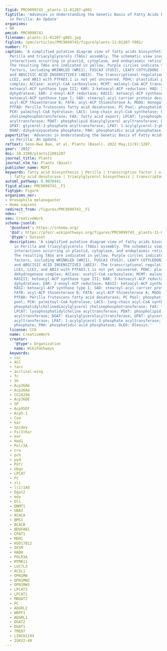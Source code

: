 ```yaml
---
figid: PMC9099743__plants-11-01207-g001
figtitle: 'Advances in Understanding the Genetic Basis of Fatty Acids Biosynthesis
  in Perilla: An Update'
organisms:
- NA
pmcid: PMC9099743
filename: plants-11-01207-g001.jpg
figlink: /pmc/articles/PMC9099743/figure/plants-11-01207-f001/
number: F1
caption: 'A simplified putative diagram view of fatty acids biosynthetic pathway in
  Perilla and triacylglycerols (TAGs) assembly. The schematic view involved bio-chemical
  interactions occurring in plastid, cytoplasm, and endoplasmic reticulum, respectively.
  The resulting TAGs are indicated in yellow. Purple circles indicate transcription
  factors, including WRINKLED (WRI1), FUSCA3 (FUS3), LEAFY COTYLEDON1 (LEC1, LCE2),
  and ABSCISIC ACID INSENSITIVE3 (ABI3). The transcriptional regulation of FUS3, LCE1,
  LCE2, and ABI3 with PfFAD3.1 is not yet uncovered. PDHC: plastidial pyruvate dehydrogenase
  complex; ACCase: acetyl-CoA carboxylase; MCMT: malonyl-CoA ACP transacylase; KASIII:
  ketoacyl-ACP synthase type III; KAR: 3-ketoacyl-ACP reductase; HAD: 3-hydroxyacyl-ACP
  dyhydratase; EAR: 2-enoyl-ACP reductase; KASII: ketoacyl-ACP synthase type II; KASI:
  ketoacyl-ACP synthase type I; SAD: stearoyl-acyl carrier protein desaturase; FATB:
  acyl-ACP thioesterase B; FATA: acyl-ACP thioesterase A; MGDG: monogalactosyldiacylglycerol;
  PfFAD: Perilla frutescens fatty acid desaturase; PC Pool: phosphatidylcholines pool;
  PCH: palmitoyl-CoA hydrolase; LACS: long-chain acyl-CoA synthetase; PDCT: phosphatidylcholinediacylglycerol
  cholinephosphotransferase; FAX: fatty acid export; LPCAT: lysophosphatidylcholine
  acyltransferase; PDAT: phospholipid diacylglycerol acyltransferase; DGAT: diacylglycerolacyltransferase;
  GPAT: glycerol-3-phosphate acyltransferase; LPAT: 1-acylglycerol-3-phosphate acyltransferase;
  DHAP: dihydroxyacetone phosphate; PAH: phosphatidic acid phosphatase; OLEO: Oleosin.'
papertitle: 'Advances in Understanding the Genetic Basis of Fatty Acids Biosynthesis
  in Perilla: An Update.'
reftext: Seon-Hwa Bae, et al. Plants (Basel). 2022 May;11(9):1207.
year: '2022'
doi: 10.3390/plants11091207
journal_title: Plants
journal_nlm_ta: Plants (Basel)
publisher_name: MDPI
keywords: fatty acid biosynthesis | Perilla | transcription factor | oil crop | genomics
  | fatty acid desaturase | triacylglycerol biosynthesis | transcriptomics
automl_pathway: 0.9070441
figid_alias: PMC9099743__F1
figtype: Figure
organisms_ner:
- Drosophila melanogaster
- Homo sapiens
redirect_from: /figures/PMC9099743__F1
ndex: ''
seo: CreativeWork
schema-jsonld:
  '@context': https://schema.org/
  '@id': https://pfocr.wikipathways.org/figures/PMC9099743__plants-11-01207-g001.html
  '@type': Dataset
  description: 'A simplified putative diagram view of fatty acids biosynthetic pathway
    in Perilla and triacylglycerols (TAGs) assembly. The schematic view involved bio-chemical
    interactions occurring in plastid, cytoplasm, and endoplasmic reticulum, respectively.
    The resulting TAGs are indicated in yellow. Purple circles indicate transcription
    factors, including WRINKLED (WRI1), FUSCA3 (FUS3), LEAFY COTYLEDON1 (LEC1, LCE2),
    and ABSCISIC ACID INSENSITIVE3 (ABI3). The transcriptional regulation of FUS3,
    LCE1, LCE2, and ABI3 with PfFAD3.1 is not yet uncovered. PDHC: plastidial pyruvate
    dehydrogenase complex; ACCase: acetyl-CoA carboxylase; MCMT: malonyl-CoA ACP transacylase;
    KASIII: ketoacyl-ACP synthase type III; KAR: 3-ketoacyl-ACP reductase; HAD: 3-hydroxyacyl-ACP
    dyhydratase; EAR: 2-enoyl-ACP reductase; KASII: ketoacyl-ACP synthase type II;
    KASI: ketoacyl-ACP synthase type I; SAD: stearoyl-acyl carrier protein desaturase;
    FATB: acyl-ACP thioesterase B; FATA: acyl-ACP thioesterase A; MGDG: monogalactosyldiacylglycerol;
    PfFAD: Perilla frutescens fatty acid desaturase; PC Pool: phosphatidylcholines
    pool; PCH: palmitoyl-CoA hydrolase; LACS: long-chain acyl-CoA synthetase; PDCT:
    phosphatidylcholinediacylglycerol cholinephosphotransferase; FAX: fatty acid export;
    LPCAT: lysophosphatidylcholine acyltransferase; PDAT: phospholipid diacylglycerol
    acyltransferase; DGAT: diacylglycerolacyltransferase; GPAT: glycerol-3-phosphate
    acyltransferase; LPAT: 1-acylglycerol-3-phosphate acyltransferase; DHAP: dihydroxyacetone
    phosphate; PAH: phosphatidic acid phosphatase; OLEO: Oleosin.'
  license: CC0
  name: CreativeWork
  creator:
    '@type': Organization
    name: WikiPathways
  keywords:
  - coc
  - ACC
  - tacc
  - acclinal-wing
  - fc
  - Sh
  - Acp26Ab
  - Acp26Aa
  - CG18284
  - Acp36DE
  - SP
  - Acp95EF
  - Acph-1
  - Coa
  - kar
  - spidey
  - Fs(3)Kar
  - ear
  - Had1
  - Polr3A
  - cra
  - pch
  - pyd
  - Pdfr
  - Ubqn
  - LPCAT
  - Pc
  - sli
  - l(1)1Ad
  - Dgat2
  - mdy
  - Oli
  - DNMT1
  - UBA2
  - ACACA
  - BMS1
  - ACACB
  - NDUFAB1
  - CPAT1
  - MDH1
  - HSD17B12
  - OXSM
  - HADH
  - POLR3A
  - MTMR11
  - LUC7L3
  - ACSL1
  - OPN1MW
  - OPN1MW2
  - OPN1MW3
  - LPCAT3
  - LPCAT1
  - MBOAT2
  - PC
  - ADGRL2
  - NBPF1
  - ADGRL1
  - DGAT2
  - DGAT1
  - TMED7
  - LINC01194
  - IGKV2-40
---
```

